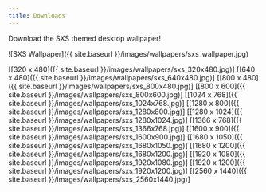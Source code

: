 ```yaml
---
title: Downloads
---
```


Download the SXS themed desktop wallpaper!

![SXS Wallpaper]({{ site.baseurl }}/images/wallpapers/sxs_wallpaper.jpg)

[[320 x 480]({{ site.baseurl }}/images/wallpapers/sxs_320x480.jpg)] [[640 x 480]({{ site.baseurl }}/images/wallpapers/sxs_640x480.jpg)] [[800 x 480]({{ site.baseurl }}/images/wallpapers/sxs_800x480.jpg)] [[800 x 600]({{ site.baseurl }}/images/wallpapers/sxs_800x600.jpg)] [[1024 x 768]({{ site.baseurl }}/images/wallpapers/sxs_1024x768.jpg)] [[1280 x 800]({{ site.baseurl }}/images/wallpapers/sxs_1280x800.jpg)] [[1280 x 1024]({{ site.baseurl }}/images/wallpapers/sxs_1280x1024.jpg)] [[1366 x 768]({{ site.baseurl }}/images/wallpapers/sxs_1366x768.jpg)] [[1600 x 900]({{ site.baseurl }}/images/wallpapers/sxs_1600x900.jpg)] [[1680 x 1050]({{ site.baseurl }}/images/wallpapers/sxs_1680x1050.jpg)] [[1680 x 1200]({{ site.baseurl }}/images/wallpapers/sxs_1680x1200.jpg)] [[1920 x 1080]({{ site.baseurl }}/images/wallpapers/sxs_1920x1080.jpg)] [[1920 x 1200]({{ site.baseurl }}/images/wallpapers/sxs_1920x1200.jpg)] [[2560 x 1440]({{ site.baseurl }}/images/wallpapers/sxs_2560x1440.jpg)]
